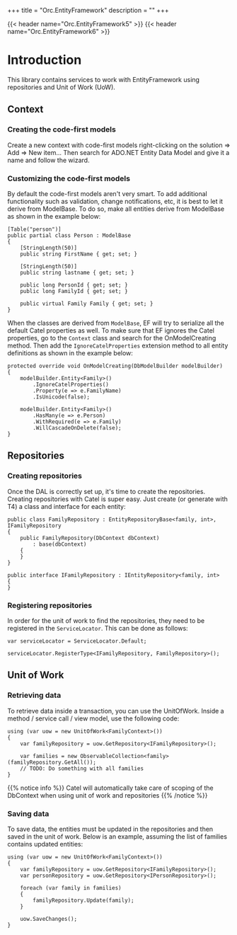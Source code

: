 +++
title = "Orc.EntityFramework" 
description = ""
+++

{{< header name="Orc.EntityFramework5" >}}
{{< header name="Orc.EntityFramework6" >}}

# Introduction

This library contains services to work with EntityFramework using repositories and Unit of Work (UoW).

## Context

### Creating the code-first models

Create a new context with code-first models right-clicking on the solution => Add => New item... Then search for ADO.NET Entity Data Model and give it a name and follow the wizard.

### Customizing the code-first models

By default the code-first models aren't very smart. To add additional functionality such as validation, change notifications, etc, it is best to let it derive from ModelBase. To do so, make all entities derive from ModelBase as shown in the example below:

```
[Table("person")]
public partial class Person : ModelBase
{
	[StringLength(50)]
	public string FirstName { get; set; }
 
	[StringLength(50)]
	public string lastname { get; set; }
 
	public long PersonId { get; set; }
	public long FamilyId { get; set; }
 
	public virtual Family Family { get; set; }
}
```

When the classes are derived from `ModelBase`, EF will try to serialize all the default Catel properties as well. To make sure that EF ignores the Catel properties, go to the `Context` class and search for the OnModelCreating method. Then add the `IgnoreCatelProperties` extension method to all entity definitions as shown in the example below:

```
protected override void OnModelCreating(DbModelBuilder modelBuilder)
{
	modelBuilder.Entity<Family>()
		.IgnoreCatelProperties()
		.Property(e => e.FamilyName)
		.IsUnicode(false);
 
	modelBuilder.Entity<Family>()
		.HasMany(e => e.Person)
		.WithRequired(e => e.Family)
		.WillCascadeOnDelete(false);
}
```

## Repositories

### Creating repositories

Once the DAL is correctly set up, it's time to create the repositories. Creating repositories with Catel is super easy. Just create (or generate with T4) a class and interface for each entity:

```
public class FamilyRepository : EntityRepositoryBase<family, int>, IFamilyRepository
{
	public FamilyRepository(DbContext dbContext) 
		: base(dbContext)
	{
	}
}
 
public interface IFamilyRepository : IEntityRepository<family, int>
{
}
```

### Registering repositories

In order for the unit of work to find the repositories, they need to be registered in the `ServiceLocator`. This can be done as follows:

```
var serviceLocator = ServiceLocator.Default;
 
serviceLocator.RegisterType<IFamilyRepository, FamilyRepository>();
```

## Unit of Work

### Retrieving data

To retrieve data inside a transaction, you can use the UnitOfWork. Inside a method / service call / view model, use the following code:

```
using (var uow = new UnitOfWork<FamilyContext>())
{
	var familyRepository = uow.GetRepository<IFamilyRepository>();
 
	var families = new ObservableCollection<family>(familyRepository.GetAll());
	// TODO: Do something with all families
}
```

{{% notice info %}}
Catel will automatically take care of scoping of the DbContext when using unit of work and  repositories
{{% /notice %}}

### Saving data

To save data, the entities must be updated in the repositories and then saved in the unit of work. Below is an example, assuming the list of families contains updated entities:

```
using (var uow = new UnitOfWork<FamilyContext>())
{
	var familyRepository = uow.GetRepository<IFamilyRepository>();
	var personRepository = uow.GetRepository<IPersonRepository>();

	foreach (var family in families)
	{
		familyRepository.Update(family);
	}

	uow.SaveChanges();
}
```
